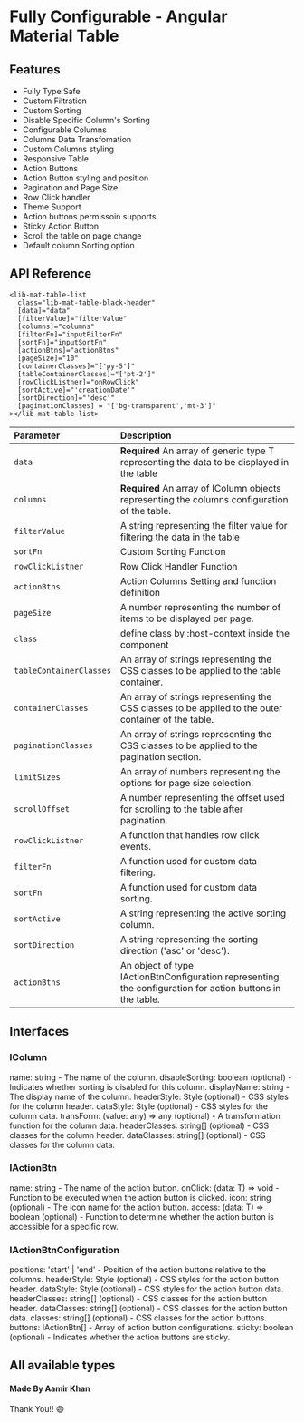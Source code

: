 # Fully Configurable - Angular Material Table

## Features

- Fully Type Safe
- Custom Filtration
- Custom Sorting
- Disable Specific Column's Sorting
- Configurable Columns
- Columns Data Transfomation
- Custom Columns styling
- Responsive Table
- Action Buttons
- Action Button styling and position
- Pagination and Page Size
- Row Click handler
- Theme Support
- Action buttons permissoin supports
- Sticky Action Button
- Scroll the table on page change
- Default column Sorting option

## API Reference

```http
<lib-mat-table-list
  class="lib-mat-table-black-header"
  [data]="data"
  [filterValue]="filterValue"
  [columns]="columns"
  [filterFn]="inputFilterFn"
  [sortFn]="inputSortFn"
  [actionBtns]="actionBtns"
  [pageSize]="10"
  [containerClasses]="['py-5']"
  [tableContainerClasses]="['pt-2']"
  [rowClickListner]="onRowClick"
  [sortActive]="'creationDate'"
  [sortDirection]="'desc'"
  [paginationClasses] = "['bg-transparent','mt-3']"
></lib-mat-table-list>
```

| Parameter               | Description                                                      |
| :---------------------- | :--------------------------------------------------------------- |
| `data`                  | **Required** An array of generic type T representing the data to be displayed in the table |
| `columns`               | **Required** An array of IColumn objects representing the columns configuration of the table.|
| `filterValue`           | A string representing the filter value for filtering the data in the table|
| `sortFn`                | Custom Sorting Function                                          |
| `rowClickListner`       | Row Click Handler Function                                       |
| `actionBtns`            | Action Columns Setting and function definition                   |
| `pageSize`              | A number representing the number of items to be displayed per page.|
| `class`                 | define class by :host-context inside the component               |
| `tableContainerClasses` | An array of strings representing the CSS classes to be applied to the table container.|
| `containerClasses`      | An array of strings representing the CSS classes to be applied to the outer container of the table. |
| `paginationClasses`     | An array of strings representing the CSS classes to be applied to the pagination section. |
| `limitSizes`            |  An array of numbers representing the options for page size selection.|
|`scrollOffset`           | A number representing the offset used for scrolling to the table after pagination.|
|`rowClickListner`        | A function that handles row click events.|
|`filterFn`               | A function used for custom data filtering.|
| `sortFn` | A function used for custom data sorting.|
| `sortActive` | A string representing the active sorting column. |
|`sortDirection` | A string representing the sorting direction ('asc' or 'desc').|
|`actionBtns` | An object of type IActionBtnConfiguration representing the configuration for action buttons in the table.|


## Interfaces
### IColumn
name: string - The name of the column.
disableSorting: boolean (optional) - Indicates whether sorting is disabled for this column.
displayName: string - The display name of the column.
headerStyle: Style (optional) - CSS styles for the column header.
dataStyle: Style (optional) - CSS styles for the column data.
transForm: (value: any) => any (optional) - A transformation function for the column data.
headerClasses: string[] (optional) - CSS classes for the column header.
dataClasses: string[] (optional) - CSS classes for the column data.
### IActionBtn<T>
name: string - The name of the action button.
onClick: (data: T) => void - Function to be executed when the action button is clicked.
icon: string (optional) - The icon name for the action button.
access: (data: T) => boolean (optional) - Function to determine whether the action button is accessible for a specific row.
### IActionBtnConfiguration<T>
positions: 'start' | 'end' - Position of the action buttons relative to the columns.
headerStyle: Style (optional) - CSS styles for the action button header.
dataStyle: Style (optional) - CSS styles for the action button data.
headerClasses: string[] (optional) - CSS classes for the action button header.
dataClasses: string[] (optional) - CSS classes for the action button data.
classes: string[] (optional) - CSS classes for the action buttons.
buttons: IActionBtn<T>[] - Array of action button configurations.
sticky: boolean (optional) - Indicates whether the action buttons are sticky.

## All available types

#### Made By Aamir Khan

Thank You!! 😄
